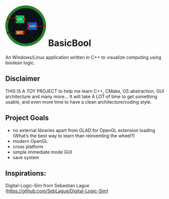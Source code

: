 # ![Alt text](Logo128.png?raw=true "Title") BasicBool
An Windows/Linux application written in C++ to visualize computing using boolean logic.

## Disclaimer
THIS IS A TOY PROJECT to help me learn C++, CMake, OS abstraction, GUI architecture and many more...
It will take A LOT of time to get something usable, and even more time to have a clean architecture/coding style.

## Project Goals
- no external libraries apart from GLAD for OpenGL extension loading (What’s the best way to learn than reinventing the wheel?)
- modern OpenGL
- cross platform
- simple immediate mode GUI
- save system

## Inspirations:
Digital-Logic-Sim from Sebastian Lague (https://github.com/SebLague/Digital-Logic-Sim)
